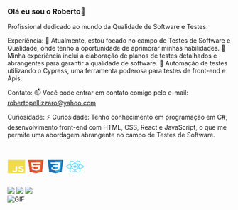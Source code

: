 ### Olá eu sou o Roberto👋

Profissional dedicado ao mundo da Qualidade de Software e Testes.

Experiência:
🌱 Atualmente, estou focado no campo de Testes de Software e Qualidade, onde tenho a oportunidade de aprimorar minhas habilidades.
🤔 Minha experiência inclui a elaboração de planos de testes detalhados e abrangentes para garantir a qualidade de software.
🤖 Automação de testes utilizando o Cypress, uma ferramenta poderosa para testes de front-end e Apis.

Contato:
📫 Você pode entrar em contato comigo pelo e-mail: robertopellizzaro@yahoo.com

Curiosidade:
⚡ Curiosidade: Tenho conhecimento em programação em C#, desenvolvimento front-end com HTML, CSS, React e JavaScript, o que me permite uma abordagem abrangente no campo de Testes de Software.<br><br>

<div style="display: inline_block"><br>
  <img align="center" alt="Rafa-Js" height="30" width="40" src="https://raw.githubusercontent.com/devicons/devicon/master/icons/javascript/javascript-plain.svg">
  <img align="center" alt="HTML"  height="30" width="40" src="https://raw.githubusercontent.com/devicons/devicon/master/icons/html5/html5-original.svg">
  <img align="center" alt="CSS"   height="30" width="40" src="https://raw.githubusercontent.com/devicons/devicon/master/icons/css3/css3-original.svg">
  <img align="center" alt="React" height="30" width="40" src="https://raw.githubusercontent.com/devicons/devicon/master/icons/react/react-original.svg">
</div>

  ##
 
<div> 
  <a href="https://instagram.com/roberto.pellizzaro82" target="_blank"><img src="https://img.shields.io/badge/-Instagram-%23E4405F?style=for-the-badge&logo=instagram&logoColor=white" target="_blank"></a>
 	<a href="https://www.twitch.tv/beto82pc" target="_blank"><img src="https://img.shields.io/badge/Twitch-9146FF?style=for-the-badge&logo=twitch&logoColor=white" target="_blank"></a>
  <a href="https://www.linkedin.com/in/roberto-pellizzaro-b9471364" target="_blank"><img src="https://img.shields.io/badge/-LinkedIn-%230077B5?style=for-the-badge&logo=linkedin&logoColor=white" target="_blank"></a>  
  
</div>

<img align="center" alt="GIF" height="300" width="300" src="https://gifs.eco.br/wp-content/uploads/2022/08/gifs-com-fundo-transparente-4.gif">
